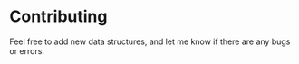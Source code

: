 # Contributing

Feel free to add new data structures, and let me know if there are any bugs or errors.
